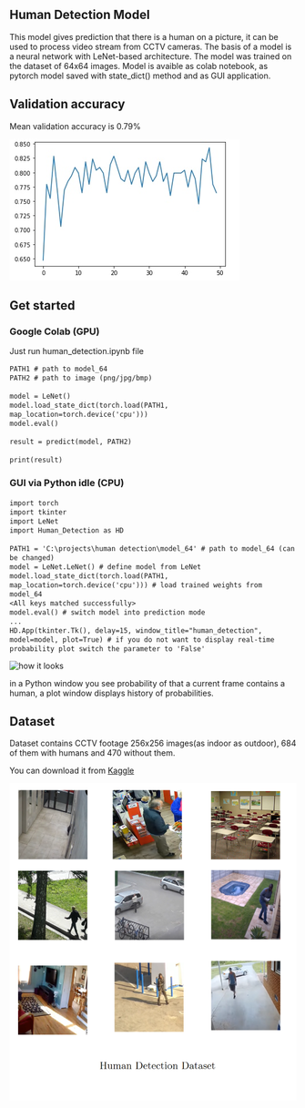 ## Human Detection Model

This model gives prediction that there is a human on a picture, it can be used to process video stream from CCTV cameras.
The basis of a model is a neural network with LeNet-based architecture. The model was trained on the dataset of 64x64 images. Model is avaible as colab notebook, as pytorch model saved with state_dict() method and as GUI application.

## Validation accuracy

Mean validation accuracy is 0.79%

![validation accuracy](https://github.com/constantin50/machine_learning/blob/master/human_detection/eyE35WNwJzw.jpg)


## Get started

### Google Colab (GPU)

Just run human_detection.ipynb file

```
PATH1 # path to model_64
PATH2 # path to image (png/jpg/bmp) 

model = LeNet()
model.load_state_dict(torch.load(PATH1, map_location=torch.device('cpu')))
model.eval()

result = predict(model, PATH2) 

print(result)
```

### GUI via Python idle (CPU)

```
import torch
import tkinter
import LeNet
import Human_Detection as HD

PATH1 = 'C:\projects\human detection\model_64' # path to model_64 (can be changed)
model = LeNet.LeNet() # define model from LeNet 
model.load_state_dict(torch.load(PATH1, map_location=torch.device('cpu'))) # load trained weights from model_64
<All keys matched successfully>
model.eval() # switch model into prediction mode
...
HD.App(tkinter.Tk(), delay=15, window_title="human_detection", model=model, plot=True) # if you do not want to display real-time probability plot switch the parameter to 'False'
```

![how it looks](https://github.com/constantin50/machine_learning/blob/master/human_detection/demo.gif)

in a Python window you see probability of that a current frame contains a human, a plot window displays history of probabilities.  

## Dataset 

Dataset contains CCTV footage 256x256 images(as indoor as outdoor), 684 of them with humans and 470 without them.

You can download it from [Kaggle](https://www.kaggle.com/constantinwerner/human-detection-dataset)

![image](https://github.com/constantin50/machine_learning/blob/master/human_detection/thumbnail.png)
